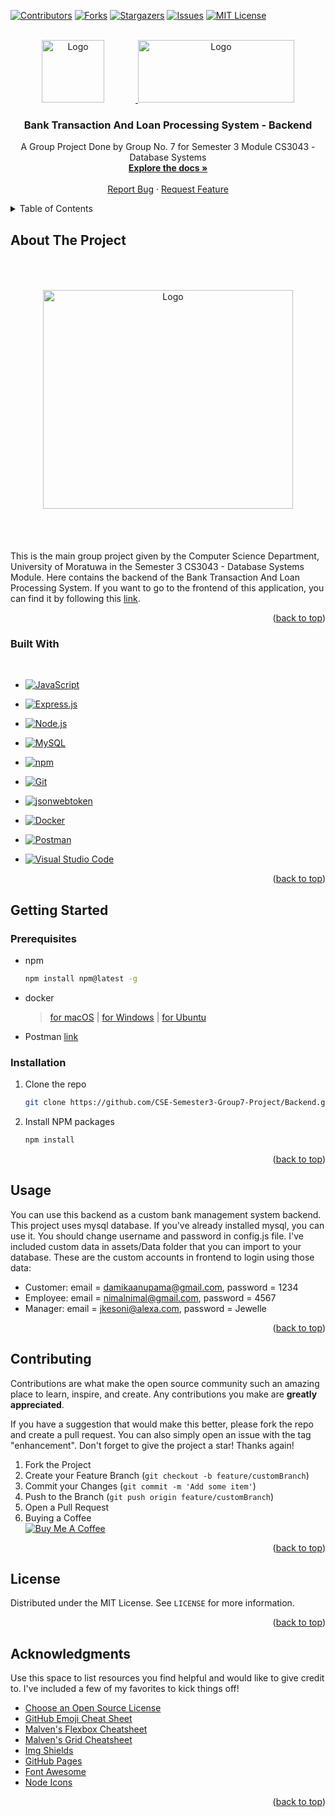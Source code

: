 
<a name="readme-top"></a>

[![Contributors][contributors-shield]][contributors-url]
[![Forks][forks-shield]][forks-url]
[![Stargazers][stars-shield]][stars-url]
[![Issues][issues-shield]][issues-url]
[![MIT License][license-shield]][license-url]



<!-- PROJECT LOGO -->
<br />
<div align="center">
  <a href="https://github.com/CSE-Semester3-Group7-Project/Backend/">
    <img src="assets/uom.png" alt="Logo" width="100" height="100" style = "margin: 0 50px 0 0">
    <img src="assets/logo.png" alt="Logo" width="250" height="100" margin="0 10 0">
  </a>

  <h3 align="center">Bank Transaction And Loan Processing System - Backend</h3>

  <p align="center">
    A Group Project Done by Group No. 7 for Semester 3 Module CS3043 - Database Systems
    <br />
    <a href="https://github.com/CSE-Semester3-Group7-Project/Backend/blob/main/assets/ProjectDescription.pdf"><strong>Explore the docs »</strong></a>
    <br />
    <br />
    <a href="https://github.com/CSE-Semester3-Group7-Project/Backend/issues">Report Bug</a>
    ·
    <a href="https://github.com/CSE-Semester3-Group7-Project/Backend/pulls">Request Feature</a>
  </p>
</div>



<!-- TABLE OF CONTENTS -->
<details>
  <summary>Table of Contents</summary>
  <ol>
    <li>
      <a href="#about-the-project">About The Project</a>
      <ul>
        <li><a href="#built-with">Built With</a></li>
      </ul>
    </li>
    <li>
      <a href="#getting-started">Getting Started</a>
      <ul>
        <li><a href="#prerequisites">Prerequisites</a></li>
        <li><a href="#installation">Installation</a></li>
      </ul>
    </li>
    <li><a href="#usage">Usage</a></li>
    <li><a href="#contributing">Contributing</a></li>
    <li><a href="#license">License</a></li>
    <li><a href="#acknowledgments">Acknowledgments</a></li>
  </ol>
</details>



<!-- ABOUT THE PROJECT -->
## About The Project
<div align = center>
  <img src="assets/logo1.png" alt="Logo" width="400" height="350" style = "margin: 50px">
</div>
<br>
This is the main group project given by the Computer Science Department, University of Moratuwa in the Semester 3 CS3043 - Database Systems Module. Here contains the backend of the Bank Transaction And Loan Processing System. If you want to go to the frontend of this application, you can find it by following this <a href="https://github.com/CSE-Semester3-Group7-Project/Frontend">link</a>.

<p align="right">(<a href="#readme-top">back to top</a>)</p>



### Built With
<br>

- [![JavaScript](https://img.shields.io/badge/JavaScript-standard-brightgreen.svg?logo=javascript)](https://standardjs.com)

- [![Express.js](https://img.shields.io/badge/Express.js-4.x-brightgreen.svg?logo=node.js)](https://expressjs.com)

- [![Node.js](https://img.shields.io/badge/Node.js-14.x-brightgreen.svg?logo=node.js)](https://nodejs.org)

- [![MySQL](https://img.shields.io/badge/MySQL-8.x-brightgreen.svg?logo=mysql)](https://www.mysql.com/)

- [![npm](https://img.shields.io/badge/npm-6.x-brightgreen.svg?logo=npm)](https://www.npmjs.com/)

- [![Git](https://img.shields.io/badge/Git-2.x-brightgreen.svg?logo=git)](https://git-scm.com/)

- [![jsonwebtoken](https://img.shields.io/badge/jsonwebtoken-8.x-brightgreen.svg?logo=npm)](https://www.npmjs.com/package/jsonwebtoken)

- [![Docker](https://img.shields.io/badge/Docker-19.x-brightgreen.svg?logo=docker)](https://www.docker.com/)

- [![Postman](https://img.shields.io/badge/Postman-7.x-brightgreen.svg?logo=postman)](https://www.postman.com/)

- [![Visual Studio Code](https://img.shields.io/badge/Visual%20Studio%20Code-1.x-brightgreen.svg?logo=visual-studio-code)](https://code.visualstudio.com/)


<p align="right">(<a href="#readme-top">back to top</a>)</p>



<!-- GETTING STARTED -->
## Getting Started


### Prerequisites

* npm
  ```sh
  npm install npm@latest -g
  ```
* docker
  > <a href="https://docs.docker.com/docker-for-mac/install/">for macOS</a> |
  <a href="https://docs.docker.com/docker-for-windows/install/">for Windows</a> |
  <a href="https://docs.docker.com/engine/install/ubuntu/">for Ubuntu</a>

* Postman <a href="https://www.postman.com/">link</a>
### Installation

1. Clone the repo
   ```sh
   git clone https://github.com/CSE-Semester3-Group7-Project/Backend.git
   ```
2. Install NPM packages
   ```sh
   npm install
   ```

<p align="right">(<a href="#readme-top">back to top</a>)</p>



<!-- USAGE EXAMPLES -->
## Usage

You can use this backend as a custom bank management system backend.
This project uses mysql database. If you've already installed mysql, you can use it. You should change username and password in config.js file. I've included custom data in assets/Data folder that you can import to your database. These are the custom accounts in frontend to login using those data:
- Customer: email = damikaanupama@gmail.com, password = 1234
- Employee: email = nimalnimal@gmail.com, password = 4567
- Manager: email = jkesoni@alexa.com, password = Jewelle

<p align="right">(<a href="#readme-top">back to top</a>)</p>



<!-- CONTRIBUTING -->
## Contributing

Contributions are what make the open source community such an amazing place to learn, inspire, and create. Any contributions you make are **greatly appreciated**.

If you have a suggestion that would make this better, please fork the repo and create a pull request. You can also simply open an issue with the tag "enhancement".
Don't forget to give the project a star! Thanks again!

1. Fork the Project
2. Create your Feature Branch (`git checkout -b feature/customBranch`)
3. Commit your Changes (`git commit -m 'Add some item'`)
4. Push to the Branch (`git push origin feature/customBranch`)
5. Open a Pull Request
6. Buying a Coffee <br>
[![Buy Me A Coffee](https://img.shields.io/badge/Buy%20Me%20A%20Coffee-black?style=for-the-badge&logo=buy-me-a-coffee)](https://www.buymeacoffee.com/damiBauY)


<p align="right">(<a href="#readme-top">back to top</a>)</p>



<!-- LICENSE -->
## License

Distributed under the MIT License. See `LICENSE` for more information.

<p align="right">(<a href="#readme-top">back to top</a>)</p>

<!-- ACKNOWLEDGMENTS -->
## Acknowledgments

Use this space to list resources you find helpful and would like to give credit to. I've included a few of my favorites to kick things off!

* [Choose an Open Source License](https://choosealicense.com)
* [GitHub Emoji Cheat Sheet](https://www.webpagefx.com/tools/emoji-cheat-sheet)
* [Malven's Flexbox Cheatsheet](https://flexbox.malven.co/)
* [Malven's Grid Cheatsheet](https://grid.malven.co/)
* [Img Shields](https://shields.io)
* [GitHub Pages](https://pages.github.com)
* [Font Awesome](https://fontawesome.com)
* [Node Icons](https://Node-icons.github.io/Node-icons/search)

<p align="right">(<a href="#readme-top">back to top</a>)</p>



<!-- MARKDOWN LINKS & IMAGES -->
<!-- https://www.markdownguide.org/basic-syntax/#reference-style-links -->

[contributors-shield]: https://img.shields.io/github/contributors/CSE-Semester3-Group7-Project/Backend.svg?style=for-the-badge
[contributors-url]: https://github.com/CSE-Semester3-Group7-Project/Backend/graphs/contributors
[forks-shield]: https://img.shields.io/github/forks/CSE-Semester3-Group7-Project/Backend.svg?style=for-the-badge
[forks-url]: https://github.com/CSE-Semester3-Group7-Project/Backend/network/members
[stars-shield]: https://img.shields.io/github/stars/CSE-Semester3-Group7-Project/Backend.svg?style=for-the-badge
[stars-url]: https://github.com/CSE-Semester3-Group7-Project/Backend/stargazers
[issues-shield]: https://img.shields.io/github/issues/CSE-Semester3-Group7-Project/Backend.svg?style=for-the-badge
[issues-url]: https://github.com/CSE-Semester3-Group7-Project/Backend/issues
[license-shield]: https://img.shields.io/github/license/CSE-Semester3-Group7-Project/Backend.svg?style=for-the-badge
[license-url]: https://github.com/CSE-Semester3-Group7-Project/Backend/LICENSE